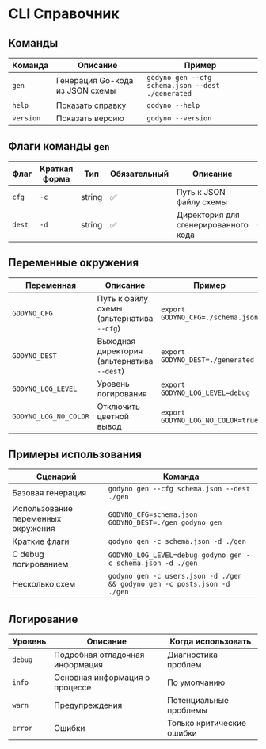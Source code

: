 # CLI Справочник

## Команды

| Команда   | Описание                        | Пример                                            |
|-----------|---------------------------------|---------------------------------------------------|
| `gen`     | Генерация Go-кода из JSON схемы | `godyno gen --cfg schema.json --dest ./generated` |
| `help`    | Показать справку                | `godyno --help`                                   |
| `version` | Показать версию                 | `godyno --version`                                |

## Флаги команды `gen`

| Флаг   | Краткая форма | Тип    | Обязательный | Описание                             | Пример                       |
|--------|---------------|--------|--------------|--------------------------------------|------------------------------|
| `cfg`  | `-c`          | string | ✅           | Путь к JSON файлу схемы              | `--cfg ./schemas/users.json` |
| `dest` | `-d`          | string | ✅           | Директория для сгенерированного кода | `--dest ./generated`         |

## Переменные окружения

| Переменная            | Описание                                    | Пример                            |
|-----------------------|---------------------------------------------|-----------------------------------|
| `GODYNO_CFG`          | Путь к файлу схемы (альтернатива `--cfg`)   | `export GODYNO_CFG=./schema.json` |
| `GODYNO_DEST`         | Выходная директория (альтернатива `--dest`) | `export GODYNO_DEST=./generated`  |
| `GODYNO_LOG_LEVEL`    | Уровень логирования                         | `export GODYNO_LOG_LEVEL=debug`   |
| `GODYNO_LOG_NO_COLOR` | Отключить цветной вывод                     | `export GODYNO_LOG_NO_COLOR=true` |

## Примеры использования

| Сценарий                           | Команда                                                                  |
|------------------------------------|--------------------------------------------------------------------------|
| Базовая генерация                  | `godyno gen --cfg schema.json --dest ./gen`                              |
| Использование переменных окружения | `GODYNO_CFG=schema.json GODYNO_DEST=./gen godyno gen`                    |
| Краткие флаги                      | `godyno gen -c schema.json -d ./gen`                                     |
| С debug логированием               | `GODYNO_LOG_LEVEL=debug godyno gen -c schema.json -d ./gen`              |
| Несколько схем                     | `godyno gen -c users.json -d ./gen && godyno gen -c posts.json -d ./gen` |

## Логирование

| Уровень | Описание                        | Когда использовать        |
|---------|---------------------------------|---------------------------|
| `debug` | Подробная отладочная информация | Диагностика проблем       |
| `info`  | Основная информация о процессе  | По умолчанию              |
| `warn`  | Предупреждения                  | Потенциальные проблемы    |
| `error` | Ошибки                          | Только критические ошибки |
